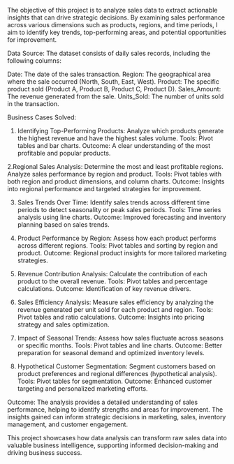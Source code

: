 The objective of this project is to analyze sales data to extract actionable insights that can drive strategic decisions. By examining sales performance across various dimensions such as products, regions, and time periods, I aim to identify key trends, top-performing areas, and potential opportunities for improvement.

Data Source:
The dataset consists of daily sales records, including the following columns:

Date: The date of the sales transaction.
Region: The geographical area where the sale occurred (North, South, East, West).
Product: The specific product sold (Product A, Product B, Product C, Product D).
Sales_Amount: The revenue generated from the sale.
Units_Sold: The number of units sold in the transaction.

Business Cases Solved:

1. Identifying Top-Performing Products:
Analyze which products generate the highest revenue and have the highest sales volume.
Tools: Pivot tables and bar charts.
Outcome: A clear understanding of the most profitable and popular products.

2.Regional Sales Analysis:
Determine the most and least profitable regions.
Analyze sales performance by region and product.
Tools: Pivot tables with both region and product dimensions, and column charts.
Outcome: Insights into regional performance and targeted strategies for improvement.

3. Sales Trends Over Time:
Identify sales trends across different time periods to detect seasonality or peak sales periods.
Tools: Time series analysis using line charts.
Outcome: Improved forecasting and inventory planning based on sales trends.

4. Product Performance by Region:
Assess how each product performs across different regions.
Tools: Pivot tables and sorting by region and product.
Outcome: Regional product insights for more tailored marketing strategies.

5. Revenue Contribution Analysis:
Calculate the contribution of each product to the overall revenue.
Tools: Pivot tables and percentage calculations.
Outcome: Identification of key revenue drivers.

6. Sales Efficiency Analysis:
Measure sales efficiency by analyzing the revenue generated per unit sold for each product and region.
Tools: Pivot tables and ratio calculations.
Outcome: Insights into pricing strategy and sales optimization.

7. Impact of Seasonal Trends:
Assess how sales fluctuate across seasons or specific months.
Tools: Pivot tables and line charts.
Outcome: Better preparation for seasonal demand and optimized inventory levels.

8. Hypothetical Customer Segmentation:
Segment customers based on product preferences and regional differences (hypothetical analysis).
Tools: Pivot tables for segmentation.
Outcome: Enhanced customer targeting and personalized marketing efforts.

Outcome:
The analysis provides a detailed understanding of sales performance, helping to identify strengths and areas for improvement. The insights gained can inform strategic decisions in marketing, sales, inventory management, and customer engagement.

This project showcases how data analysis can transform raw sales data into valuable business intelligence, supporting informed decision-making and driving business success.





